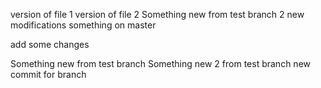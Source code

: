 version of file 1
version of file 2
Something new from test branch 2
new modifications
something on master

add some changes

Something new from test branch 
Something new 2 from test branch
new commit for branch
